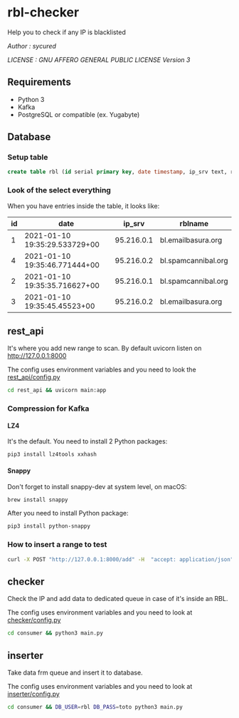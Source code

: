 # rbl-checker

Help you to check if any IP is blacklisted

*Author : sycured*

*LICENSE : GNU AFFERO GENERAL PUBLIC LICENSE Version 3*

## Requirements

- Python 3
- Kafka
- PostgreSQL or compatible (ex. Yugabyte)


## Database

### Setup table

```sql
create table rbl (id serial primary key, date timestamp, ip_srv text, rblname text);
```

### Look of the select everything
When you have entries inside the table, it looks like:

 id |             date              |   ip_srv   |       rblname
----|-------------------------------|------------|---------------------
  1 | 2021-01-10 19:35:29.533729+00 | 95.216.0.1 | bl.emailbasura.org
  4 | 2021-01-10 19:35:46.771444+00 | 95.216.0.2 | bl.spamcannibal.org
  2 | 2021-01-10 19:35:35.716627+00 | 95.216.0.1 | bl.spamcannibal.org
  3 | 2021-01-10 19:35:45.45523+00  | 95.216.0.2 | bl.emailbasura.org


## rest_api

It's where you add new range to scan. By default uvicorn listen on http://127.0.0.1:8000

The config uses environment variables and you need to look the [rest_api/config.py](rest_api/config.py)

```bash
cd rest_api && uvicorn main:app
```

### Compression for Kafka

#### LZ4

It's the default. You need to install 2 Python packages:

```bash
pip3 install lz4tools xxhash
```

#### Snappy

Don't forget to install snappy-dev at system level, on macOS:
```bash
brew install snappy
```

After you need to install Python package:

```bash
pip3 install python-snappy
```

### How to insert a range to test

```bash
curl -X POST "http://127.0.0.1:8000/add" -H  "accept: application/json" -H  "Content-Type: application/json" -d "{\"ip_range\":\"95.216.0.0/16\"}"
````

## checker

Check the IP and add data to dedicated queue in case of it's inside an RBL.

The config uses environment variables and you need to look at [checker/config.py](consumer/config.py)

```bash
cd consumer && python3 main.py
```

## inserter

Take data frm queue and insert it to database.

The config uses environment variables and you need to look at [inserter/config.py](consumer/config.py)

```bash
cd consumer && DB_USER=rbl DB_PASS=toto python3 main.py
```